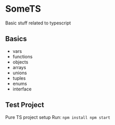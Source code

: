 # SomeTS

Basic stuff related to typescript


## Basics

- vars 
- functions 
- objects
- arrays
- unions
- tuples
- enums
- interface

## Test Project
Pure TS project setup
Run: `npm install npm start`